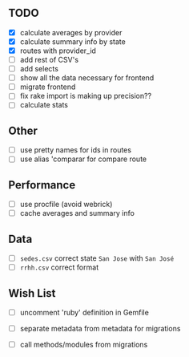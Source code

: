 ## TODO
- [X] calculate averages by provider
- [X] calculate summary info by state
- [X] routes with provider_id
- [ ] add rest of CSV's
- [ ] add selects
- [ ] show all the data necessary for frontend
- [ ] migrate frontend
- [ ] fix rake import is making up precision??
- [ ] calculate stats

## Other
- [ ] use pretty names for ids in routes
- [ ] use alias 'comparar for compare route

## Performance
- [ ] use procfile (avoid webrick)
- [ ] cache averages and summary info

## Data
- [ ] `sedes.csv` correct state `San Jose` with `San José`
- [ ] `rrhh.csv` correct format

## Wish List
- [ ] uncomment 'ruby' definition in Gemfile
- [ ] separate metadata from metadata for migrations
- [ ] call methods/modules from migrations


